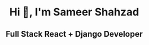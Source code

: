  <h1 align="center">Hi 👋, I'm Sameer Shahzad</h1>

 <h2 align="center">Full Stack React + Django Developer</h2>

